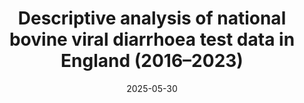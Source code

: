 ---
title: "Descriptive analysis of national bovine viral diarrhoea test data in England (2016–2023)"
collection: publications
permalink: /publications/2025-05-30-bvdfree_england_data_analysis_2016_2023
date: 2025-05-30
venue: 'Veterinary Record'
paperurl: 'https://bvajournals.onlinelibrary.wiley.com/doi/epdf/10.1002/vetr.5325'
link: 'https://doi.org/10.1002/vetr.5325'
citation: 'Naomi S Prosser, <b>Edward M Hill</b>, Lorna Gow, Massimo Cavallaro, Michael J Tildesley, Matt J Keeling, Jasmeet Kaler, Eamonn Ferguson, Martin J Green. (2025). &quot;Descriptive analysis of national bovine viral diarrhoea test data in England (2016–2023).&quot; <i>Veterinary Record</i>, <b>197</b>(6): e5325. doi: 10.1002/vetr.5325.'
---